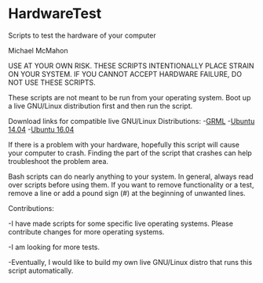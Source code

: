 # HardwareTest
Scripts to test the hardware of your computer

Michael McMahon

USE AT YOUR OWN RISK.  THESE SCRIPTS INTENTIONALLY PLACE STRAIN ON YOUR SYSTEM.  IF YOU CANNOT ACCEPT HARDWARE FAILURE, DO NOT USE THESE SCRIPTS.

These scripts are not meant to be run from your operating system.  Boot up a live GNU/Linux distribution first and then run the script.

Download links for compatible live GNU/Linux Distributions:
 -<a href="https://grml.org/download/">GRML</a>
 -<a href="http://releases.ubuntu.com/14.04/">Ubuntu 14.04</a>
 -<a href="http://releases.ubuntu.com/16.04/">Ubuntu 16.04</a>

If there is a problem with your hardware, hopefully this script will cause your computer to crash.  Finding the part of the script that crashes can help troubleshoot the problem area.

Bash scripts can do nearly anything to your system.  In general, always read over scripts before using them.  If you want to remove functionality or a test, remove a line or add a pound sign (#) at the beginning of unwanted lines.

Contributions:

-I have made scripts for some specific live operating systems.  Please contribute changes for more operating systems.

-I am looking for more tests.

-Eventually, I would like to build my own live GNU/Linux distro that runs this script automatically.
